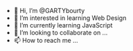 - 👋 Hi, I’m @GARTYbourty
- 👀 I’m interested in learning Web Design 
- 🌱 I’m currently learning JavaScript 
- 💞️ I’m looking to collaborate on ...
- 📫 How to reach me ...

<!---
GARTYbourty/GARTYbourty is a ✨ special ✨ repository because its `README.md` (this file) appears on your GitHub profile.
You can click the Preview link to take a look at your changes.
--->
